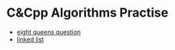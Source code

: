 # C&Cpp Algorithms Practise

* [eight queens question](/pointers_on_c/eight_queens)
* [linked list](/pointers_on_c_demo/linked_list)
